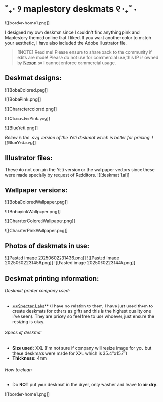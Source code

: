 # ˚₊‧ ୨ maplestory deskmats ୧ ‧₊˚ ⋅

![[border-home1.png]]

I designed my own deskmat since I couldn't find anything pink and Maplestory themed online that I liked. If you want another color to match your aesthetic, I have also included the Adobe Illustrator file.

> [!NOTE] Read me!
> Please ensure to share back to the community if edits are made! Please do not use for commercial use,this IP is owned by [Nexon](https://www.nexon.com/main/en) so I cannot enforce commercial usage.

## Deskmat designs:
![[BobaColored.png]]

![[BobaPink.png]]

![[Charactercolored.png]]

![[CharacterPink.png]]

![[BlueYeti.png]]

*Below is the .svg version of the Yeti deskmat which is better for printing.*
![[BlueYeti.svg]] 
## Illustrator files:
These do not contain the Yeti version or the wallpaper vectors since these were made specially by request of Redditors.
![[deskmat 1.ai]]

## Wallpaper versions:
![[BobaColoredWallpaper.png]]

![[BobapinkWallpaper.png]]

![[CharaterColoredWallpaper.png]]

![[CharaterPinkWallpaper.png]]
## Photos of deskmats in use:
![[Pasted image 20250602231436.png]]
![[Pasted image 20250602231456.png]]
![[Pasted image 20250602231445.png]]
## Deskmat printing information:
###### Deskmat printer company used:
- [**Specter Labs](https://specterlabs.co/collections/custom-mousepads/products/xxl-large-custom-mouse-pad)** (I have no relation to them, I have just used them to create deskmats for others as gifts and this is the highest quality one I've seen). They are pricey so feel free to use whoever, just ensure the resizing is okay.
###### Specs of deskmat
- **Size used:** XXL (I'm not sure if company will resize image for you but these deskmats were made for XXL which is 35.4″x15.7″) 
- **Thickness:** 4mm
###### How to clean
- Do **NOT** put your deskmat in the dryer, only washer and leave to **air dry**.

![[border-home1.png]]